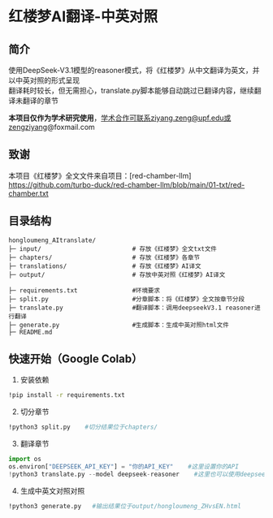 # 红楼梦AI翻译-中英对照



## 简介
使用DeepSeek-V3.1模型的reasoner模式，将《红楼梦》从中文翻译为英文，并以中英对照的形式呈现   
翻译耗时较长，但无需担心，translate.py脚本能够自动跳过已翻译内容，继续翻译未翻译的章节


**本项目仅作为学术研究使用**，学术合作可联系ziyang.zeng@upf.edu或zengziyang@foxmail.com



## 致谢
本项目《红楼梦》全文文件来自项目：[red-chamber-llm] https://github.com/turbo-duck/red-chamber-llm/blob/main/01-txt/red-chamber.txt



## 目录结构
```
hongloumeng_AItranslate/
├─ input/                         # 存放《红楼梦》全文txt文件
├─ chapters/                      # 存放《红楼梦》各章节
├─ translations/                  # 存放《红楼梦》AI译文
├─ output/                        # 存放中英对照《红楼梦》AI译文

├─ requirements.txt               #环境要求
├─ split.py                       #分章脚本：将《红楼梦》全文按章节分段
├─ translate.py                   #翻译脚本：调用deepseekV3.1 reasoner进行翻译
├─ generate.py                    #生成脚本：生成中英对照html文件
├─ README.md
```



## 快速开始（Google Colab）

1. 安装依赖
```bash
!pip install -r requirements.txt
```

2. 切分章节
```bash
!python3 split.py    #切分结果位于chapters/
```

3. 翻译章节
```python
import os
os.environ["DEEPSEEK_API_KEY"] = "你的API_KEY"    #这里设置你的API
!python3 translate.py --model deepseek-reasoner    #这里也可以使用deepseek-chat模式；翻译结果位于translations/
```

4. 生成中英文对照对照
```bash
!python3 generate.py   #输出结果位于output/hongloumeng_ZHvsEN.html
```
